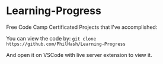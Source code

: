 # Learning-Progress

Free Code Camp Certificated Projects that I've accomplished:

You can view the code by: `git clone https://github.com/PhilHash/Learning-Progress`

And open it on VSCode with live server extension to view it.
     
     
